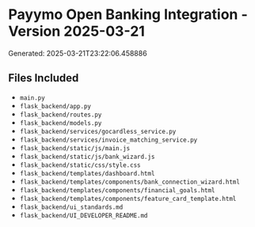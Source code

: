 # Payymo Open Banking Integration - Version 2025-03-21

Generated: 2025-03-21T23:22:06.458886

## Files Included

- `main.py`
- `flask_backend/app.py`
- `flask_backend/routes.py`
- `flask_backend/models.py`
- `flask_backend/services/gocardless_service.py`
- `flask_backend/services/invoice_matching_service.py`
- `flask_backend/static/js/main.js`
- `flask_backend/static/js/bank_wizard.js`
- `flask_backend/static/css/style.css`
- `flask_backend/templates/dashboard.html`
- `flask_backend/templates/components/bank_connection_wizard.html`
- `flask_backend/templates/components/financial_goals.html`
- `flask_backend/templates/components/feature_card_template.html`
- `flask_backend/ui_standards.md`
- `flask_backend/UI_DEVELOPER_README.md`
